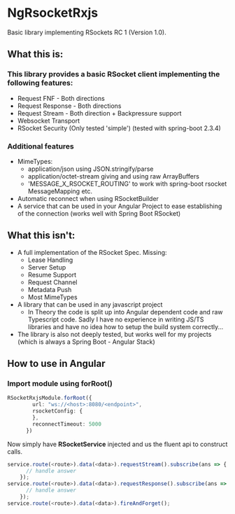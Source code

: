 # NgRsocketRxjs

Basic library implementing RSockets RC 1 (Version 1.0).

## What this is:

### This library provides a basic RSocket client implementing the following features:

* Request FNF - Both directions
* Request Response - Both directions
* Request Stream - Both direction + Backpressure support
* Websocket Transport
* RSocket Security (Only tested 'simple') (tested with spring-boot 2.3.4)

### Additional features

* MimeTypes:
  * application/json using JSON.stringify/parse
  * application/octet-stream giving and using raw ArrayBuffers
  * 'MESSAGE_X_RSOCKET_ROUTING' to  work with spring-boot rsocket MessageMapping etc.
* Automatic reconnect when using RSocketBuilder
* A service that can be used in your Angular Project to ease establishing of the connection (works well with Spring Boot RSocket)


## What this isn't:

* A full implementation of the RSocket Spec. Missing:
  * Lease Handling
  * Server Setup
  * Resume Support
  * Request Channel
  * Metadata Push
  * Most MimeTypes
* A library that can be used in any javascript project
  * In Theory the code is split up into Angular dependent code and raw Typescript code. Sadly I have no experience in writing JS/TS libraries and have no idea how to setup the build system correctly...
* The library is also not deeply tested, but works well for my projects (which is always a Spring Boot - Angular Stack)


## How to use in Angular

### Import module using forRoot()

```typescript
RSocketRxjsModule.forRoot({
        url: "ws://<host>:8080/<endpoint>",
        rsocketConfig: {
        },
        reconnectTimeout: 5000
      })
```

Now simply have **RSocketService** injected and us the fluent api to construct calls.

```typescript
service.route(<route>).data(<data>).requestStream().subscribe(ans => {
      // handle answer
    });
service.route(<route>).data(<data>).requestResponse().subscribe(ans => {
      // handle answer
    });
service.route(<route>).data(<data>).fireAndForget();
```
